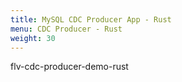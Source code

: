 ```yaml
---
title: MySQL CDC Producer App - Rust
menu: CDC Producer - Rust
weight: 30
---
```


flv-cdc-producer-demo-rust
